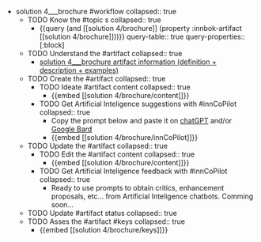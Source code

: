 
- solution 4___brochure #workflow
   collapsed:: true
  - TODO Know the #topic s
    collapsed:: true
    - {{query (and [[solution 4/brochure]] (property :innbok-artifact [[solution 4/brochure]]))}}
      query-table:: true
      query-properties:: [:block]
  - TODO Understand the #artifact
    collapsed:: true
    - [solution 4___brochure artifact information (definition + description + examples)](https://go.innbok.com/#/page/innBoK%2Fsolution-%28id%29%2Fbrochure%2Finfo)
  - TODO Create the #artifact
     collapsed:: true
    - TODO Ideate #artifact content
      collapsed:: true
      - {{embed [[solution 4/brochure/content]]}}
    - TODO Get Artificial Inteligence suggestions with #innCoPilot
      collapsed:: true
      - Copy the prompt below and paste it on [chatGPT](https://chat.openai.com) and/or [Google Bard](https://bard.google.com/chat)
      - {{embed [[solution 4/brochure/innCoPilot]]}}
  - TODO Update the #artifact
    collapsed:: true
    - TODO Edit the #artifact content
     collapsed:: true
      - {{embed [[solution 4/brochure/content]]}}
    - TODO Get Artificial Inteligence feedback with #innCoPilot
      collapsed:: true
      - Ready to use prompts to obtain critics, enhancement proposals, etc... from Artificial Inteligence chatbots. Comming soon...
  - TODO Update #artifact status
    collapsed:: true
  - TODO Asses the #artifact #keys
    collapsed:: true
    - {{embed [[solution 4/brochure/keys]]}}



